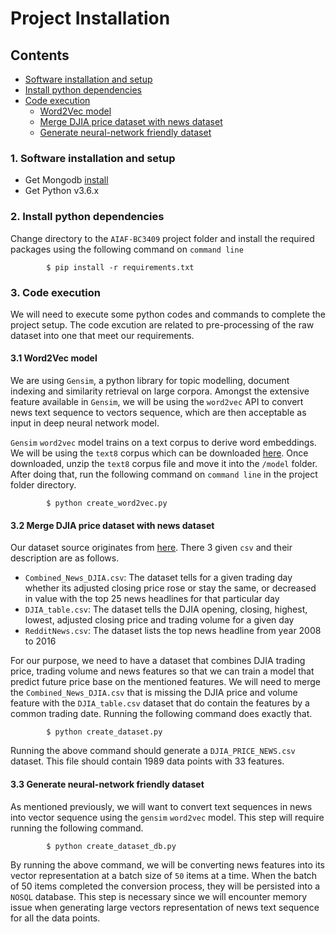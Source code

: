 # Project Installation

## Contents
- [Software installation and setup](#1-software-installation-and-setup)
- [Install python dependencies](#2-install-python-dependencies)
- [Code execution](#3-code-execution)
  - [Word2Vec model](#31-word2vec-model)
  - [Merge DJIA price dataset with news dataset](#32-merge-djia-price-dataset-with-news-dataset)
  - [Generate neural-network friendly dataset](#33-generate-neural-network-friendly-dataset)


### 1. Software installation and setup
- Get Mongodb [install](https://docs.mongodb.com/manual/installation/)
- Get Python v3.6.x


### 2. Install python dependencies
Change directory to the `AIAF-BC3409` project folder and install the required packages using the following command on `command line`
```
        $ pip install -r requirements.txt
```


### 3. Code execution
We will need to execute some python codes and commands to complete the project setup. The code excution are related to pre-processing of the raw dataset into one that meet our requirements.

#### 3.1 Word2Vec model
We are using `Gensim`, a python library for topic modelling, document indexing and similarity retrieval on large corpora. Amongst the extensive feature available in `Gensim`, we will be using the `word2vec` API to convert news text sequence to vectors sequence, which are then acceptable as input in deep neural network model.

`Gensim` `word2vec` model trains on a text corpus to derive word embeddings. We will be using the `text8` corpus which can be downloaded [here](http://mattmahoney.net/dc/text8.zip). Once downloaded, unzip the `text8` corpus file and move it into the `/model` folder. After doing that, run the following command on `command line` in the project folder directory.

```
        $ python create_word2vec.py
```

#### 3.2 Merge DJIA price dataset with news dataset
Our dataset source originates from [here](https://www.kaggle.com/aaron7sun/stocknews#Combined_News_DJIA.csv). There 3 given `csv` and their description are as follows.

- `Combined_News_DJIA.csv`: The dataset tells for a given trading day whether its adjusted closing price rose or stay the same, or decreased in value with the top 25 news headlines for that particular day
- `DJIA_table.csv`: The dataset tells the DJIA opening, closing, highest, lowest, adjusted closing price and trading volume for a given day
- `RedditNews.csv`: The dataset lists the top news headline from year 2008 to 2016

For our purpose, we need to have a dataset that combines DJIA trading price, trading volume and news features so that we can train a model that predict future price base on the mentioned features. We will need to merge the `Combined_News_DJIA.csv` that is missing the DJIA price and volume feature with the `DJIA_table.csv` dataset that do contain the features by a common trading date. Running the following command does exactly that.

```
        $ python create_dataset.py
```

Running the above command should generate a `DJIA_PRICE_NEWS.csv` dataset. This file should contain 1989 data points with 33 features.

#### 3.3 Generate neural-network friendly dataset
As mentioned previously, we will want to convert text sequences in news into vector sequence using the `gensim` `word2vec` model. This step will require running the following command.

```
        $ python create_dataset_db.py
```

By running the above command, we will be converting news features into its vector representation at a batch size of `50` items at a time. When the batch of 50 items completed the conversion process, they will be persisted into a `NOSQL` database. This step is necessary since we will encounter memory issue when generating large vectors representation of news text sequence for all the data points.
